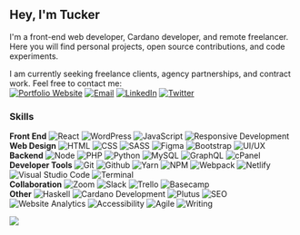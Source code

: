 ## Hey, I'm Tucker

I'm a front-end web developer, Cardano developer, and remote freelancer. Here you will find personal projects, open source contributions, and code experiments. 

I am currently seeking freelance clients, agency partnerships, and contract work. Feel free to contact me:  
[![Portfolio Website](https://img.shields.io/badge/Portfolio_Website-000000?logoColor=white)](https://www.tuckertriggs.com)
[![Email](https://img.shields.io/badge/Email-8B89CC?logo=protonmail&logoColor=white)](mailto:tuckertriggs@pm.me)
[![LinkedIn](https://img.shields.io/badge/LinkedIn-%230077B5.svg?logo=linkedin&logoColor=white)](https://linkedin.com/in/tuckertriggs)
[![Twitter](https://img.shields.io/badge/Twitter-%231DA1F2.svg?logo=Twitter&logoColor=white)](https://twitter.com/tuckertriggs)

### Skills
**Front End** ![React](https://img.shields.io/badge/-React-111?&logo=React) ![WordPress](https://img.shields.io/badge/-WordPress-111?&logo=WordPress) ![JavaScript](https://img.shields.io/badge/-JavaScript-111?&logo=JavaScript) ![Responsive Development](https://img.shields.io/badge/-responsive%20development-111)  
**Web Design** ![HTML](https://img.shields.io/badge/-html5-111?&logo=html5) ![CSS](https://img.shields.io/badge/-css-111?&logo=css3) ![SASS](https://img.shields.io/badge/-sass-111?&logo=sass) ![Figma](https://img.shields.io/badge/-figma-111?&logo=figma) ![Bootstrap](https://img.shields.io/badge/-bootstrap-111?&logo=bootstrap) ![UI/UX](https://img.shields.io/badge/-ui/ux-111)  
**Backend** ![Node](https://img.shields.io/badge/Node.js-111?style=flat&logo=node.js&logoColor=5eaf47) ![PHP](https://img.shields.io/badge/-php-111?&logo=php) ![Python](https://img.shields.io/badge/-python-111?&logo=python) ![MySQL](https://img.shields.io/badge/-mysql-111?&logo=mysql) ![GraphQL](https://img.shields.io/badge/-graphql-111?&logo=graphql) ![cPanel](https://img.shields.io/badge/-cpanel-111?&logo=cpanel)  
**Developer Tools** ![Git](https://img.shields.io/badge/-git-111?&logo=git) ![Github](https://img.shields.io/badge/-github-111?&logo=github) ![Yarn](https://img.shields.io/badge/-yarn-111?&logo=yarn) ![NPM](https://img.shields.io/badge/-npm-111?&logo=npm) ![Webpack](https://img.shields.io/badge/-webpack-111?&logo=webpack) ![Netlify](https://img.shields.io/badge/-netlify-111?&logo=netlify)  ![Visual Studio Code](https://img.shields.io/badge/Visual_Studio-111?logo=visual%20studio&logoColor=2088eb) ![Terminal](https://img.shields.io/badge/-terminal-111?&logo=gnu-bash)  
**Collaboration** ![Zoom](https://img.shields.io/badge/-zoom-111?&logo=zoom) ![Slack](https://img.shields.io/badge/-slack-111?&logo=slack) ![Trello](https://img.shields.io/badge/-trello-111?&logo=trello) ![Basecamp](https://img.shields.io/badge/-basecamp-111?&logo=basecamp)  
**Other** ![Haskell](https://img.shields.io/badge/-haskell-111?&logo=haskell) ![Cardano Development](https://img.shields.io/badge/-cardano%20development-111) ![Plutus](https://img.shields.io/badge/-plutus-111) ![SEO](https://img.shields.io/badge/-seo-111) ![Website Analytics](https://img.shields.io/badge/-analytics-111) ![Accessibility](https://img.shields.io/badge/-accessibility-111) ![Agile](https://img.shields.io/badge/-agile-111) ![Writing](https://img.shields.io/badge/-writing-111)

![](https://github-readme-stats.vercel.app/api/top-langs/?username=tuckpuck&theme=tokyonight&hide_border=true&include_all_commits=true&count_private=true&layout=compact)

<!--
![](https://github-readme-stats.vercel.app/api?username=tuckpuck&theme=tokyonight&hide_border=true&include_all_commits=true&count_private=true)<br/>
![](https://github-readme-streak-stats.herokuapp.com/?user=tuckpuck&theme=tokyonight&hide_border=true)<br/>
![](https://github-profile-summary-cards.vercel.app/api/cards/profile-details?username=tuckpuck&theme=tokyonight)

### Hi there 👋
**tuckpuck/tuckpuck** is a ✨ _special_ ✨ repository because its `README.md` (this file) appears on your GitHub profile.

Here are some ideas to get you started:

- 🔭 I’m currently working on ...
- 🌱 I’m currently learning ...
- 👯 I’m looking to collaborate on ...
- 🤔 I’m looking for help with ...
- 💬 Ask me about ...
- 📫 How to reach me: ...
- 😄 Pronouns: ...
- ⚡ Fun fact: ...

![Metrics](https://metrics.lecoq.io/tuckpuck?template=classic&config.timezone=America%2FDenver)
-->
